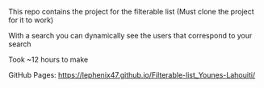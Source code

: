 This repo contains the project for the filterable list (Must clone the project for it to work)

With a search you can dynamically see the users that correspond to your search

Took ~12 hours to make

GitHub Pages: https://lephenix47.github.io/Filterable-list_Younes-Lahouiti/
